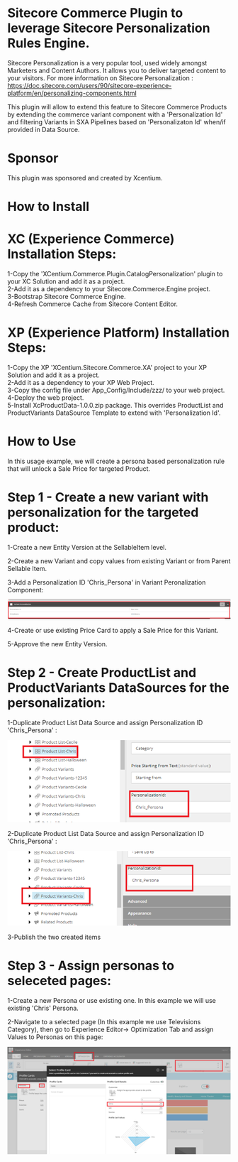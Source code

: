 Sitecore Commerce Plugin to leverage Sitecore Personalization Rules Engine.
======================================
Sitecore Personalization is a very popular tool, used widely amongst Marketers and Content Authors. It allows you to deliver targeted content to your visitors. 
For more information on Sitecore Personalization : https://doc.sitecore.com/users/90/sitecore-experience-platform/en/personalizing-components.html

This plugin will allow to extend this feature to Sitecore Commerce Products by extending the commerce variant component with a 'Personalization Id' and filtering Variants in SXA Pipelines based on 'Personalizaton Id' when/if provided in Data Source.

Sponsor
=======
This plugin was sponsored and created by Xcentium.


How to Install
==============

XC (Experience Commerce) Installation Steps:
============================================

1-Copy the 'XCentium.Commerce.Plugin.CatalogPersonalization' plugin to your XC Solution and add it as a project.  
2-Add it as a dependency to your Sitecore.Commerce.Engine project.  
3-Bootstrap Sitecore Commerce Engine.  
4-Refresh Commerce Cache from Sitecore Content Editor.

XP (Experience Platform) Installation Steps:
============================================

1-Copy the XP 'XCentium.Sitecore.Commerce.XA' project to your XP Solution and add it as a project.  
2-Add it as a dependency to your XP Web Project.  
3-Copy the config file under App_Config/Include/zzz/ to your web project.  
4-Deploy the web project.  
5-Install XcProductData-1.0.0.zip package. This overrides ProductList and ProductVariants DataSource Template to extend with 'Personalization Id'.

How to Use
==============
In this usage example, we will create a persona based personalization rule that will unlock a Sale Price for targeted Product.

Step 1 - Create a new variant with personalization for the targeted product:
============================================================================
1-Create a new Entity Version at the SellableItem level.  

2-Create a new Variant and copy values from existing Variant or from Parent Sellable Item.  

3-Add a Personalization ID 'Chris_Persona' in Variant Peronalization Component: 

![alt text](https://github.com/XCentium/Leveraging-Sitecore-Personalization-Rules-in-Sitecore-Commerce/blob/master/Images/VariationPersonalization.png)  

4-Create or use existing Price Card to apply a Sale Price for this Variant.  

5-Approve the new Entity Version.

Step 2 - Create ProductList and ProductVariants DataSources for the personalization:
===================================================================================

1-Duplicate Product List Data Source and assign Personalization ID 'Chris_Persona' :

![alt text](https://github.com/XCentium/Leveraging-Sitecore-Personalization-Rules-in-Sitecore-Commerce/blob/master/Images/ProductListDuplicate.png) 

2-Duplicate Product List Data Source and assign Personalization ID 'Chris_Persona' :

![alt text](https://github.com/XCentium/Leveraging-Sitecore-Personalization-Rules-in-Sitecore-Commerce/blob/master/Images/ProductVariantsDuplicate.png) 

3-Publish the two created items

Step 3 - Assign personas to seleceted pages:
============================================

1-Create a new Persona or use existing one. In this example we will use existing 'Chris' Persona.  

2-Navigate to a selected page (In this example we use Televisions Category), then go to Experience Editor-> Optimization Tab and assign Values to Personas on this page:  

![alt text](https://github.com/XCentium/Leveraging-Sitecore-Personalization-Rules-in-Sitecore-Commerce/blob/master/Images/AssignPersona.png)  

